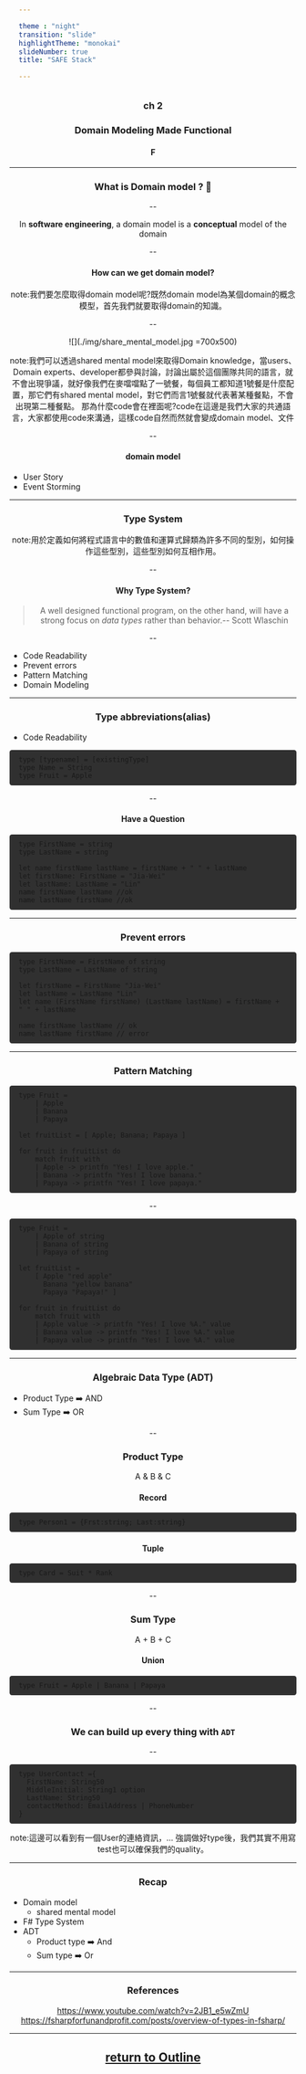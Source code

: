 ```yaml
---

theme : "night"
transition: "slide"
highlightTheme: "monokai"
slideNumber: true
title: "SAFE Stack"

---
```


### ch 2

### Domain Modeling Made Functional

#### F #

<style>
pre {
  background: #303030;
  padding: 10px 16px;
  border-radius: 0.3em;
  counter-reset: line;
}
pre code[class*="="] .line {
  display: block;
  line-height: 1.8rem;
  font-size: 1em;
}
pre code[class*="="] .line:before {
  counter-increment: line;
  content: counter(line);
  display: inline-block;
  border-right: 3px solid #6ce26c !important;
  padding: 0 .5em;
  margin-right: .5em;
  color: #afafaf !important;
  width: 24px;
  text-align: right;
}

.reveal .slides > section > section {
  text-align: center;
}

h1,h2,h3,h4 {
  text-align: center;
}

p {
  text-align: center;
}
</style>

---

### What is Domain model ? 🤔

--

In **software engineering**, a domain model is a **conceptual** model of the domain

--

#### How can we get domain model?

note:我們要怎麼取得domain model呢?既然domain model為某個domain的概念模型，首先我們就要取得domain的知識。

--

![](./img/share_mental_model.jpg =700x500)

note:我們可以透過shared mental model來取得Domain knowledge，當users、Domain experts、developer都參與討論，討論出屬於這個團隊共同的語言，就不會出現爭議，就好像我們在麥噹噹點了一號餐，每個員工都知道1號餐是什麼配置，那它們有shared mental model，對它們而言1號餐就代表著某種餐點，不會出現第二種餐點。
那為什麼code會在裡面呢?code在這邊是我們大家的共通語言，大家都使用code來溝通，這樣code自然而然就會變成domain model、文件

--

#### domain model

- User Story
- Event Storming

---

### Type System

note:用於定義如何將程式語言中的數值和運算式歸類為許多不同的型別，如何操作這些型別，這些型別如何互相作用。

--

#### Why Type System?

> A well designed functional program, on the other hand, will have a strong focus on _data types_ rather than behavior.--  Scott Wlaschin

--

- Code Readability
- Prevent errors
- Pattern Matching
- Domain Modeling

---

### Type abbreviations(alias)

- Code Readability

```Fsharp=
type [typename] = [existingType]
type Name = String
type Fruit = Apple
```

--

#### Have a Question

```Fsharp=
type FirstName = string
type LastName = string

let name firstName lastName = firstName + " " + lastName
let firstName: FirstName = "Jia-Wei"
let lastName: LastName = "Lin"
name firstName lastName //ok
name lastName firstName //ok
```

---

### Prevent errors

```Fsharp=
type FirstName = FirstName of string
type LastName = LastName of string

let firstName = FirstName "Jia-Wei"
let lastName = LastName "Lin"
let name (FirstName firstName) (LastName lastName) = firstName + " " + lastName

name firstName lastName // ok
name lastName firstName // error
```

---

### Pattern Matching

```Fsharp=
type Fruit =
    | Apple
    | Banana
    | Papaya

let fruitList = [ Apple; Banana; Papaya ]

for fruit in fruitList do
    match fruit with
    | Apple -> printfn "Yes! I love apple."
    | Banana -> printfn "Yes! I love banana."
    | Papaya -> printfn "Yes! I love papaya."

```

--

```Fsharp=
type Fruit =
    | Apple of string
    | Banana of string
    | Papaya of string

let fruitList =
    [ Apple "red apple"
      Banana "yellow banana"
      Papaya "Papaya!" ]

for fruit in fruitList do
    match fruit with
    | Apple value -> printfn "Yes! I love %A." value
    | Banana value -> printfn "Yes! I love %A." value
    | Papaya value -> printfn "Yes! I love %A." value
```

---

### Algebraic Data Type (ADT)

- Product Type ➡️ AND
- Sum Type ➡️ OR

--

### Product Type

A & B & C

#### Record

```Fsharp=
type Person1 = {Frst:string; Last:string}
```

#### Tuple

```Fsharp=
type Card = Suit * Rank
```

--

### Sum Type

A + B + C

#### Union

```Fsharp=
type Fruit = Apple | Banana | Papaya
```

--

### We can build up every thing with `ADT`

--

```Fsharp=
type UserContact ={
  FirstName: String50
  MiddleInitial: String1 option
  LastName: String50
  contactMethod: EmailAddress | PhoneNumber
}
```

note:這邊可以看到有一個User的連絡資訊，...
強調做好type後，我們其實不用寫test也可以確保我們的quality。

---

### Recap

- Domain model
  - shared mental model
- F# Type System
- ADT
  - Product type ➡️ And
  - Sum type ➡️ Or

---

### References

  <https://www.youtube.com/watch?v=2JB1_e5wZmU>
  <https://fsharpforfunandprofit.com/posts/overview-of-types-in-fsharp/>

---

## [return to Outline](../../export/#/2)
